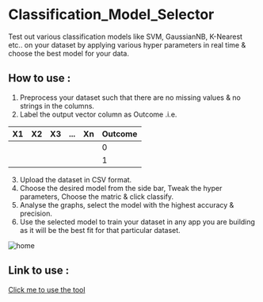 # Classification_Model_Selector

Test out various classification models like SVM, GaussianNB, K-Nearest etc.. on your dataset by applying 
various hyper parameters in real time & choose the best model for your data.

## How to use :
1. Preprocess your dataset such that there are no missing values & no strings in the columns.
2. Label the output vector column as Outcome .i.e.

| X1 | X2 | X3 | ... | Xn | Outcome |
| --- | --- | --- | --- | --- | --- |
|  |  |  |  | | 0 |
|  |  |  |  |  | 1 |

3. Upload the dataset in CSV format.
4. Choose the desired model from the side bar, Tweak the hyper parameters, Choose the matric & click classify.
5. Analyse the graphs, select the model with the highest accuracy & precision.
6. Use the selected model to train your dataset in any app you are building as it will be the best fit for that particular dataset.

![home](https://drive.google.com/uc?export=download&id=1JCE1gB_TvY7lLQZAfwBz54e03fqaXo6p)

## Link to use :
[Click me to use the tool](https://bit.ly/rajath-miniML)
